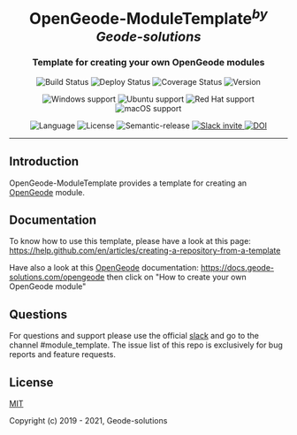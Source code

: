 <h1 align="center">OpenGeode-ModuleTemplate<sup><i>by Geode-solutions</i></sup></h1>
<h3 align="center">Template for creating your own OpenGeode modules</h3>


<p align="center">
  <img src="https://github.com/Geode-solutions/OpenGeode-ModuleTemplate/workflows/CI/badge.svg" alt="Build Status">
  <img src="https://github.com/Geode-solutions/OpenGeode-ModuleTemplate/workflows/CD/badge.svg" alt="Deploy Status">
  <img src="https://codecov.io/gh/Geode-solutions/OpenGeode-ModuleTemplate/branch/master/graph/badge.svg" alt="Coverage Status">
  <img src="https://img.shields.io/github/release/Geode-solutions/OpenGeode-ModuleTemplate.svg" alt="Version">
</p>

<p align="center">
  <img src="https://img.shields.io/static/v1?label=Windows&logo=windows&logoColor=white&message=support&color=success" alt="Windows support">
  <img src="https://img.shields.io/static/v1?label=Ubuntu&logo=Ubuntu&logoColor=white&message=support&color=success" alt="Ubuntu support">
  <img src="https://img.shields.io/static/v1?label=Red%20Hat&logo=Red-Hat&logoColor=white&message=support&color=success" alt="Red Hat support">
  <img src="https://img.shields.io/static/v1?label=macOS&logo=apple&logoColor=white&message=support&color=success" alt="macOS support">
</p>

<p align="center">
  <img src="https://img.shields.io/badge/C%2B%2B-11-blue.svg" alt="Language">
  <img src="https://img.shields.io/badge/license-MIT-blue.svg" alt="License">
  <img src="https://img.shields.io/badge/%20%20%F0%9F%93%A6%F0%9F%9A%80-semantic--release-e10079.svg" alt="Semantic-release">
  <a href="https://slackin-opengeode.herokuapp.com">
    <img src="https://slackin-opengeode.herokuapp.com/badge.svg" alt="Slack invite">
  </a>
  <a href="https://doi.org/10.5281/zenodo.3610370">
    <img src="https://zenodo.org/badge/DOI/10.5281/zenodo.3610370.svg" alt="DOI">
  </a>

---

## Introduction

OpenGeode-ModuleTemplate provides a template for creating an [OpenGeode] module.

[OpenGeode]: https://github.com/Geode-solutions/OpenGeode

## Documentation

To know how to use this template, please have a look at this page: https://help.github.com/en/articles/creating-a-repository-from-a-template

Have also a look at this [OpenGeode] documentation: https://docs.geode-solutions.com/opengeode then click on "How to create your own OpenGeode module"

## Questions
For questions and support please use the official [slack](https://slackin-opengeode.herokuapp.com) and go to the channel #module_template. The issue list of this repo is exclusively for bug reports and feature requests. 


## License

[MIT](https://opensource.org/licenses/MIT)

Copyright (c) 2019 - 2021, Geode-solutions
